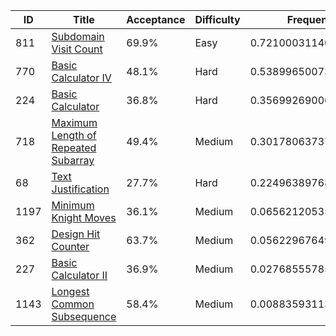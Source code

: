 |ID|Title|Acceptance|Difficulty|Frequency|
|----|-----|----|---|---|
|811|[Subdomain Visit Count]( https://leetcode.com/problems/subdomain-visit-count)|69.9%|Easy|0.7210003114031188|
|770|[Basic Calculator IV]( https://leetcode.com/problems/basic-calculator-iv)|48.1%|Hard|0.538996500732687|
|224|[Basic Calculator]( https://leetcode.com/problems/basic-calculator)|36.8%|Hard|0.3569926900622552|
|718|[Maximum Length of Repeated Subarray]( https://leetcode.com/problems/maximum-length-of-repeated-subarray)|49.4%|Medium|0.3017806373775875|
|68|[Text Justification]( https://leetcode.com/problems/text-justification)|27.7%|Hard|0.22496389768259162|
|1197|[Minimum Knight Moves]( https://leetcode.com/problems/minimum-knight-moves)|36.1%|Medium|0.06562120535847293|
|362|[Design Hit Counter]( https://leetcode.com/problems/design-hit-counter)|63.7%|Medium|0.05622967649867821|
|227|[Basic Calculator II]( https://leetcode.com/problems/basic-calculator-ii)|36.9%|Medium|0.027685557859864054|
|1143|[Longest Common Subsequence]( https://leetcode.com/problems/longest-common-subsequence)|58.4%|Medium|0.008835931134362285|
